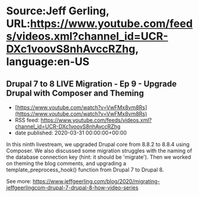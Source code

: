 # Source:Jeff Gerling, URL:https://www.youtube.com/feeds/videos.xml?channel_id=UCR-DXc1voovS8nhAvccRZhg, language:en-US

## Drupal 7 to 8 LIVE Migration - Ep 9 - Upgrade Drupal with Composer and Theming
 - [https://www.youtube.com/watch?v=VwFMx8vm8Rs](https://www.youtube.com/watch?v=VwFMx8vm8Rs)
 - RSS feed: https://www.youtube.com/feeds/videos.xml?channel_id=UCR-DXc1voovS8nhAvccRZhg
 - date published: 2020-03-31 00:00:00+00:00

In this ninth livestream, we upgraded Drupal core from 8.8.2 to 8.8.4 using Composer. We also discussed some migration struggles with the naming of the database connection key (hint: it should be 'migrate'). Then we worked on theming the blog comments, and upgrading a template_preprocess_hook() function from Drupal 7 to Drupal 8.

See more: https://www.jeffgeerling.com/blog/2020/migrating-jeffgeerlingcom-drupal-7-drupal-8-how-video-series

